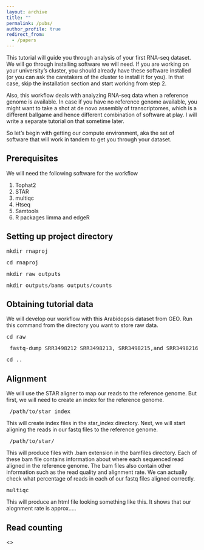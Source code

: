 ```yaml
---
layout: archive
title: ""
permalink: /pubs/
author_profile: true
redirect_from:
  - /papers
---
```





This tutorial will guide you through analysis of your first RNA-seq dataset. We will go through installing software we will need. If you are working on your university’s cluster, you should already have these software installed (or you can ask the caretakers of the cluster to install it for you). In that case, skip the installation section and start working from step 2. 
 
Also, this workflow deals with analyzing RNA-seq data when a reference genome is available. In case if you have no reference genome available, you might want to take a shot at de novo assembly of transcriptomes, which is a different ballgame and hence different combination of software at play. I will write a separate tutorial on that sometime later.    

So let’s begin with getting our compute environment, aka the set of software that will work in tandem to get you through your dataset.


## Prerequisites 
  
We will need the following software for the workflow 
1. Tophat2
2. STAR 
3. multiqc
4. Htseq
5. Samtools 
6. R packages limma and edgeR 


## Setting up project directory

<pre>mkdir rnaproj</pre>
<pre>cd rnaproj</pre>
<pre>mkdir raw outputs</pre>
<pre>mkdir outputs/bams outputs/counts</pre>

## Obtaining tutorial data

We will develop our workflow with this Arabidopsis dataset from GEO. Run this command from the directory you want to store raw data.
<pre>cd raw</pre>
<pre> fastq-dump SRR3498212 SRR3498213, SRR3498215,and SRR3498216 </pre>
<pre>cd ..</pre>


## Alignment

We will use the STAR aligner to map our reads to the reference genome. But first, we will need to create an index for the reference genome. 

<pre> /path/to/star index </pre>

This will create index files in the star_index directory. Next, we will start aligning the reads in our fastq files to the reference genome. 

<pre> /path/to/star/ </pre> 

This will produce files with .bam extension in the bamfiles directory. Each of these bam file contains information about where each sequenced read aligned in the reference genome. The bam files also contain other information such as the read quality and alignment rate. We can actually check what percentage of reads in each of our fastq files aligned correctly.

<pre>multiqc</pre>  

This will produce an html file looking something like this. It shows that our alognment rate is approx.....

## Read counting
<>

